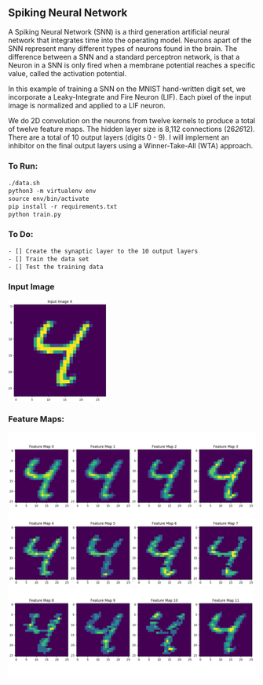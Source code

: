 ## Spiking Neural Network

A Spiking Neural Network (SNN) is a third generation artificial neural network that integrates time into the operating model. Neurons apart of the SNN represent many different types of neurons found in the brain. The difference between a SNN and a standard perceptron network, is that a Neuron in a SNN is only fired when a membrane potential reaches a specific value, called the activation potential.

In this example of training a SNN on the MNIST hand-written digit set, we incorporate a Leaky-Integrate and Fire Neuron (LIF). Each pixel of the input image is normalized and applied to a LIF neuron.

We do 2D convolution on the neurons from twelve kernels to produce a total of twelve feature maps. The hidden layer size is 8,112 connections (26*26*12). There are a total of 10 output layers (digits 0 - 9). I will implement an inhibitor on the final output layers using a Winner-Take-All (WTA) approach.

### To Run:
```
./data.sh
python3 -m virtualenv env
source env/bin/activate
pip install -r requirements.txt
python train.py
```

### To Do:
    - [] Create the synaptic layer to the 10 output layers
    - [] Train the data set
    - [] Test the training data

### Input Image

<img src="https://github.com/jk-/snn-mnist/blob/master/plots/input_image_4.png" width="200">

### Feature Maps:

<img src="https://github.com/jk-/snn-mnist/blob/master/plots/feature_map.png">
